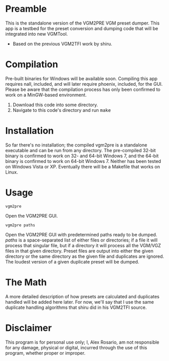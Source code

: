 # Preamble

This is the standalone version of the VGM2PRE VGM preset dumper. This app is a testbed for the preset conversion and dumping code that will be integrated into new VGMTool.

* Based on the previous VGM2TFI work by shiru.

# Compilation

Pre-built binaries for Windows will be available soon. Compiling this app requires nall, included, and will later require phoenix, included, for the GUI. Please be aware that the compilation process has only been confirmed to work on a MinGW-based environment.

1. Download this code into some directory.
2. Navigate to this code's directory and run <tt>make</tt>

# Installation

So far there's no installation; the compiled vgm2pre is a standalone executable and can be run from any directory. The pre-compiled 32-bit binary is confirmed to work on 32- and 64-bit Windows 7, and the 64-bit binary is confirmed to work on 64-bit Windows 7. Neither has been tested on Windows Vista or XP. Eventually there will be a Makefile that works on Linux.

# Usage

`vgm2pre`

Open the VGM2PRE GUI.

`vgm2pre paths`

Open the VGM2PRE GUI with predetermined paths ready to be dumped. <var>paths</var> is a space-separated list of either files or directories; if a file it will process that singular file, but if a directory it will process all the VGM/VGZ files in that given directory. Preset files are output into either the given directory or the same directory as the given file and duplicates are ignored. The loudest version of a given duplicate preset will be dumped.

<!--
`vgm2pre -pOPN abcdef path`

Passing <i>-pOPN</i> allows choosing which preset file formats are dumped from OPN-format VGMs (currently only YM2612 is supported). <var>abcdef</var> is six toggles, either 0 or 1, for the following formats in order:

1. VGI, for use with VGI-compatible apps such as shiru's VGM MM and Delek's DefleMask Tracker
2. TFI, for use with TFI-compatible apps such as shiru's TFM Maker and Aly James's FMDRIVE VSTi
3. TYI, for use with TYI-compatible apps such as superjoebob's YM2612 VSTi
4. EIF, for use with the Echo Sound Format
5. DMP, for use with DefleMask Tracker
6. Y12, currently unsupported and will only print to the console for now
-->

# The Math

A more detailed description of how presets are calculated and duplicates handled will be added here later. For now, we'll say that I use the same duplicate handling algorithms that shiru did in his VGM2TFI source.

# Disclaimer

This program is for personal use only; I, Alex Rosario, am not responsible for any damage, physical or digital, incurred through the use of this program, whether proper or improper.
